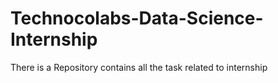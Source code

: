 # Technocolabs-Data-Science-Internship
There is a Repository contains all the task related to internship
